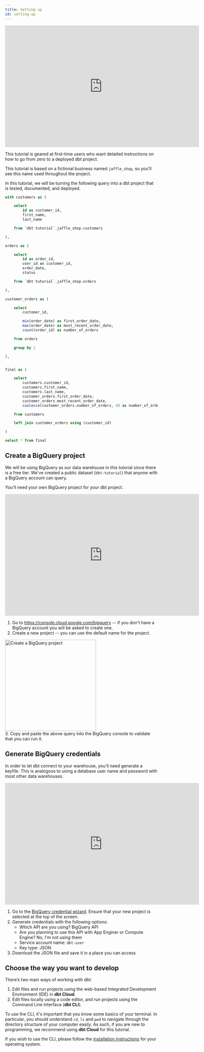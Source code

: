 ```yaml
---
title: Setting up
id: setting-up
---
```

<iframe width="640" height="400" src="https://www.loom.com/embed/cb99861ab1034f7fab5fa48529e61f85" frameborder="0" webkitallowfullscreen mozallowfullscreen allowfullscreen></iframe>

This tutorial is geared at first-time users who want detailed instructions on
how to go from zero to a deployed dbt project.

This tutorial is based on a fictional business named `jaffle_shop`, so you'll
see this name used throughout the project.

In this tutorial, we will be turning the following query into a dbt project that
is tested, documented, and deployed.
```sql
with customers as (

    select
        id as customer_id,
        first_name,
        last_name

    from `dbt-tutorial`.jaffle_shop.customers

),

orders as (

    select
        id as order_id,
        user_id as customer_id,
        order_date,
        status

    from `dbt-tutorial`.jaffle_shop.orders

),

customer_orders as (

    select
        customer_id,

        min(order_date) as first_order_date,
        max(order_date) as most_recent_order_date,
        count(order_id) as number_of_orders

    from orders

    group by 1

),


final as (

    select
        customers.customer_id,
        customers.first_name,
        customers.last_name,
        customer_orders.first_order_date,
        customer_orders.most_recent_order_date,
        coalesce(customer_orders.number_of_orders, 0) as number_of_orders

    from customers

    left join customer_orders using (customer_id)

)

select * from final
```

## Create a BigQuery project
We will be using BigQuery as our data warehouse in this tutorial since there is
a free tier. We've created a public dataset (`dbt-tutorial`) that anyone with
a BigQuery account can query.

You'll need your own BigQuery project for your dbt project.

<iframe width="640" height="400" src="https://www.loom.com/embed/9b8d852c7e754d978209c3a60b53464e" frameborder="0" webkitallowfullscreen mozallowfullscreen allowfullscreen></iframe>

1. Go to https://console.cloud.google.com/bigquery -- if you don't have a
BigQuery account you will be asked to create one.
2. Create a new project -- you can use the default name for the project.
<div class='text-left'>
    <a href="#" data-featherlight="/img/create-bigquery-project.png">
        <img
            data-toggle="lightbox"
            width="300px"
            alt="Create a BigQuery project"
            src="/img/create-bigquery-project.png"
            class="docImage" />
    </a>
</div>
3. Copy and paste the above query into the BigQuery console to validate that you
can run it.

## Generate BigQuery credentials
In order to let dbt connect to your warehouse, you'll need generate a keyfile.
This is analogous to using a database user name and password with most other
data warehouses.

<iframe width="640" height="400" src="https://www.loom.com/embed/2b5a8ec255bd4dce91374f6941d279e5" frameborder="0" webkitallowfullscreen mozallowfullscreen allowfullscreen></iframe>

1. Go to the [BigQuery credential wizard](https://console.cloud.google.com/apis/credentials/wizard). Ensure that your new project is selected at the top of the screen.
2. Generate credentials with the following options:
    * Which API are you using? BigQuery API
    * Are you planning to use this API with App Enginer or Compute Engine? No, I'm not using them
    * Service account name: `dbt-user`
    * Key type: JSON
3. Download the JSON file and save it in a place you can access


## Choose the way you want to develop
There’s two main ways of working with dbt:
1. Edit files and run projects using the web-based Integrated Development
Environment (IDE) in **dbt Cloud**.
2. Edit files locally using a code editor, and run projects using the Command
Line Interface (**dbt CLI**).

To use the CLI, it's important that you know some basics of your terminal. In
particular, you should understand `cd`, `ls` and `pwd` to navigate through the
directory structure of your computer easily. As such, if you are new to
programming, we recommend using **dbt Cloud** for this tutorial.

If you wish to use the CLI, please follow the [installation instructions](https://docs.getdbt.com/docs/installation)
for your operating system.
